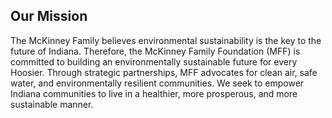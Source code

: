 ## Our Mission

The McKinney Family believes environmental sustainability is the key to the future of Indiana. Therefore, the McKinney Family Foundation (MFF) is committed to building an environmentally sustainable future for every Hoosier. Through strategic partnerships, MFF advocates for clean air, safe water, and environmentally resilient communities. We seek to empower Indiana communities to live in a healthier, more prosperous, and more sustainable manner.